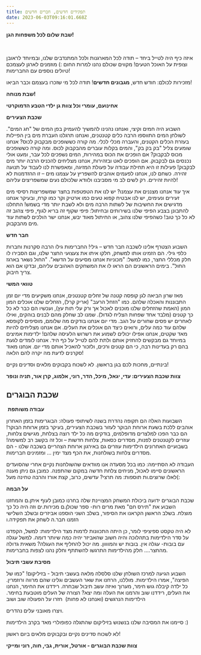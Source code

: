 ```yaml
---
title: תפקידים חדשים, חברים חדשים
date: 2023-06-03T09:16:01.668Z
---
```



**שבת שלום לכל משפחות הגן!**

 

איזה כיף היה לטייל ביחד – תודה לכל המארגנות ולכל המתנדבים שלנו, ובמיוחד לראובן וצופית על האוכל הטעים! מקווים שכולם נהנו למרות החום :) מוזמנים לארגן לעצמכם טיולים נוספים עם החברימות!

מזכירות לכולם: חודש חדש, **מגבונים חדשים**! תודה לכל מי שזכרו בעצמם וכבר הביאו!

**שבת מנוחה!**

**אחינועם, עומרי וכל צוות גן ילדי הטבע הדמוקרטי**

**שכבת הצעירים**

השבוע היה חמים וקיצי, ואנחנו נהנינו להמשיך להעמיק בפן המים של "חג המים". לשולחן המים התווספו הרבה כלים קטנטנים, ואנחנו תרגלנו העברת מים בין הפיילות בעזרת הכלים הקטנים, והעברה מכלי לכלי. מה קורה כששופכים מבקבוק לכוס? אנחנו שומעים צליל "בק בק בק", והמים בקלות עוברים מהבקבוק לכוס. ומה קורה כששופכים מכוס לבקבוק? אם הופכים את הכוס במהירות, המים נשפכים לכל עבר, ומעט אולי נכנסים גם לבקבוק. אם הופכים לאט ובזהירות, אנחנו מצליחים להכניס הרבה יותר מים לבקבוק! פעילות זו היא תחילת עבודה על פעולת המזיגה, ומאפשרת לנו לעבוד על תנועה זהירה. כשחם לנו, אנחנו לפעמים אוהבים להשפריץ על עצמנו מים – זו ההזדמנות לא להיות זהירים. רק לשים לב מי מסביבנו ולוודא שלכולם נעים שמשפריצים עליהם!

איך עוד אנחנו מצננים את עצמנו? יש לנו את הטפטפות בחצר שמשפריצות רסיסי מים זעירים ונעימים, יש לנו אבטיח קפוא טעים כמו ארטיק וקר כמו קרח, ובעיקר אנחנו מדגישים את החשיבות של לשתות הרבה מים ולא לשבת יותר מדי בשמש! התחלנו להתבונן בצבע הפיפי שלנו בשירותים ובחיתול: פיפי שקוף זה בריא לגוף, פיפי צהוב זה לא כל כך טוב! כשהפיפי שלנו צהוב, או החיתול מאוד יבש, אנחנו ישר הולכים לשתות עוד מים מהבקבוק.

**חבר חדש**

השבוע הצטרף אלינו לשכבה חבר חדש – גילי! החברימות גילו הרבה סקרנות וחברות כלפי גילי. הם הזמינו אותו למשחק, חלקו איתו את צעצועי החצר שלנו, וגם הסבירו לו חלק מכללי החצר, כמו למשל: "מכוניות אנחנו מסיעים על הדשא". "החול נשאר בארגז החול". בימים הראשונים הם הראו לו את המשחקים האהובים עליהם, ובדקו אם הוא צריך חיבוק.

**טוואי המשי**

מאז שרון הביאה לגן קופסה קטנה של זחלים קטנטנים, אנחנו משקיעים מדי יום זמן התבוננות והאכלה שלהם. כמו "הזחל הרעב" (אריק קרל), הזחלים שלנו אוכלים המון המון (האמת שהזחלים שלנו מוכנים לאכול אך ורק עלי תות עץ), ועכשיו הם כבר לא כל כך קטנים (מלבד אחד שפחות הצליח לגדול). שמנו לב שחלק מהם לבנים בוהקים, ואילו לאחרים יש פסים שחורים על הגב. מדי יום אנחנו בודקים מה שלומם, מוסיפים לקופסא שלהם עוד כמה עלים, ורואים כיצד הם אוכלים את העלים. אם אנחנו מצליחים להיות מאד שקטים, אנחנו אפילו יכולים לשמוע את רשרוש הלעיסה שלהם! ילדימות אמיצים במיוחד גם מבקשים להחזיק אותם ולתת להם לטייל על כף היד. אנחנו לומדים לגעת בהם רק בעדינות רבה, כי הם קטנים ורכים, ולזכור להאכיל אותם מדי יום. אנחנו מאוד סקרנים לדעת מה יקרה להם הלאה!

בינתיים, מחכות לכם בגן בראשון. לא לשכוח בקבוקים מלאים וסדינים נקיים!

**צוות שכבת הצעירים: עדי, יגאל, מיכל, הדר, רוני, אלמוג, קרן אור, תניה ונופר**

## **שכבת הבוגרים**

 **עבודה משותפת**

השבועות האלה הם תקופה נהדרת בשנה לשיתופי פעולה: הבוגרימות בזמן האחרון אוהבים ללכת בשעת ארוחת הבוקר לעזור בשכבת הצעירים, בעיקר בזמן ארוחת הבוקר! הם כבר הפכו למלצרים מדופלמים, בודקים מה כל ילד רוצה בצלחת, מגישים צלחות, עוזרים לקטנטנים לפנות, מסדרים כסאות, צלחות חדשות – וכל זה בקשב רב למשימה! בשבועיים האחרונים הילדימות עוזרים גם באירגון ארוחת הצהריים בשכבה שלנו - הם מסדרים צלחות בשולחנות, את הכף מצד ימין … ומזמינים חברימות.

העבודה לא הסתיימה: כמו בכל מסעדה אנו מוודאים שהשולחנות נקיים אחרי שהסועדים הראשונים סיימו לאכול, מניחים צלחת חדשה במקום שהתפנה. כמובן גם ניתן מענה לאלו שרוצים.ות תוספות: מה תרצי? עדשים, כרוב, קצת אורז והרבה טחינה מעל(:

**על הבמה** 

שכבת הבוגרים ידועה ביכולת המשחק המצויינת שלה בחרנו כמובן לעוף איתן.ם והמחזנו השבוע את "תירס חם" מאת מרים רות- ספר שכולן.ם מכירות.ים וזה היה כל כך מוצלח. בשלב הראשון הקראנו את הסיפור, בשלב השני הוספנו אביזרים ובשלב השלישי הזמנו חבר.ה לשחק את תפקידה.ו 

לא היה טקסט ספיציפי לומר, כן היתה התכוונות לדמות מצד הילדימות: למשל, הקפדנו על סדר הילדימות בתהלוכה והיה חשוב שהאביזר יהיה כמה שיותר דומה. למשל עגלה עם בובות- עגלה אין. בובות יש והמוווון. מה יכול להחליף את העגלה? משאית גדולה מהחצר…. חלק מהילדימות התרגשו להשתתף וחלק נהנו לצפות בחברימות. 

**מסיבת עשבי תיבול** 

השבוע הגיעה למרכז השולחן שלנו סלסלה מלאה בעשבי תיבול - בזיליקום! "כמו של הפיצה", אמרו הילדימות. מוללנו, הרחנו את שאר העשבים וגלינו שהם מרווה ורוזמרין. כל ילדה קיבלה גוש חימר, מערוך ואיזה עשב תיבול שבחרה. רידדנו את החימר, הנחנו את העלים, רידדנו שוב והרמנו את העלה ומה יצא? הצורה של העלים מוטבעת בחימר. הילדימות הנרגשים (ואנחנו לא פחות)  חזרו על הפעולה שוב ושוב 

ויצרו מאובני עלים נהדרים. 

סיימנו את המסיבה שלנו בנשנוש בזיליקום שהתגלה כפופולרי מאד בקרב הילדימות :) 

לא לשכוח סדינים נקיים ובקבוקים מלאים ביום ראשון!

**צוות שכבת הבוגרים - אורטל, אורית, גבי, חוה, רוני ומייקי**
